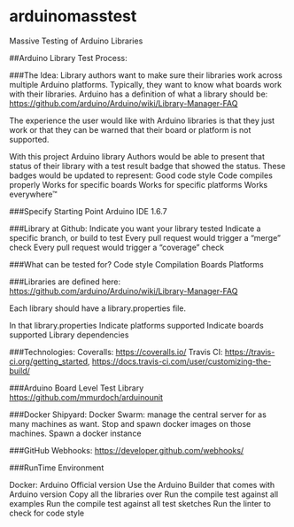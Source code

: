 # arduinomasstest
Massive Testing of Arduino Libraries

##Arduino Library Test Process:


###The Idea:
Library authors want to make sure their libraries work across multiple Arduino platforms. Typically, they want to know what boards work with their libraries. Arduino has a definition of what a library should be:
https://github.com/arduino/Arduino/wiki/Library-Manager-FAQ

The experience the user would like with Arduino libraries is that they just work or that they can be warned that their board or platform is not supported.

With this project Arduino library Authors would be able to present that status of their library with a test result badge that showed the status. These badges would be updated to represent:
Good code style
Code compiles properly
Works for specific boards
Works for specific platforms
Works everywhere™

###Specify Starting Point
Arduino IDE 1.6.7

###Library at Github:
Indicate you want your library tested
Indicate a specific branch, or build to test 
Every pull request would trigger a “merge” check
Every pull request would trigger a “coverage” check

###What can be tested for?
Code style
Compilation
Boards
Platforms

###Libraries are defined here:
https://github.com/arduino/Arduino/wiki/Library-Manager-FAQ

Each library should have a library.properties file.

In that library.properties
Indicate platforms supported
Indicate  boards supported 
Library dependencies


###Technologies:
Coveralls: https://coveralls.io/
Travis CI: 
https://travis-ci.org/getting_started, 
https://docs.travis-ci.com/user/customizing-the-build/

###Arduino Board Level Test Library
https://github.com/mmurdoch/arduinounit

###Docker Shipyard:
Docker Swarm: manage the central server for as many machines as want. Stop and spawn docker images on those machines. Spawn a docker instance 

###GitHub Webhooks:
https://developer.github.com/webhooks/



###RunTime Environment

Docker:
Arduino Official version
Use the Arduino Builder that comes with Arduino version
Copy all the libraries over
Run the compile test against all examples
Run the compile test against all test sketches
Run the linter to check for code style


